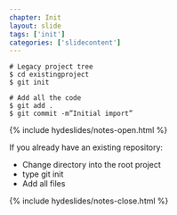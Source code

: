 ```yaml
---
chapter: Init
layout: slide
tags: ['init']
categories: ['slidecontent']
---
```


	# Legacy project tree
	$ cd existingproject
	$ git init

	# Add all the code
	$ git add .
	$ git commit -m”Initial import” 

{% include hydeslides/notes-open.html %}

If you already have an existing repository:

* Change directory into the root project
* type git init
*  Add all files

{% include hydeslides/notes-close.html %}